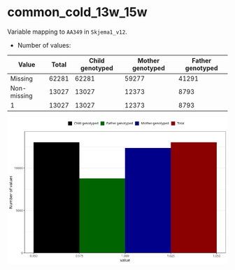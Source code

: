# common_cold_13w_15w
Variable mapping to `AA349` in `Skjema1_v12`.
- Number of values:

| Value | Total | Child genotyped | Mother genotyped | Father genotyped |
| ----- | ----- | --------------- | ---------------- | ---------------- |
| Missing | 62281 | 62281 | 59277 | 41291 |
| Non-missing | 13027 | 13027 | 12373 | 8793 |
| 1 | 13027 | 13027 | 12373 | 8793 |



![](common_cold_13w_15w_n.png)



